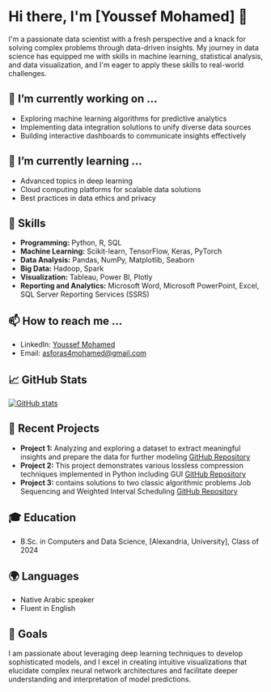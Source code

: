 # Hi there, I'm [Youssef Mohamed] 👋

I'm a passionate data scientist with a fresh perspective and a knack for solving complex problems through data-driven insights. My journey in data science has equipped me with skills in machine learning, statistical analysis, and data visualization, and I'm eager to apply these skills to real-world challenges.

## 🔭 I’m currently working on ...
- Exploring machine learning algorithms for predictive analytics
- Implementing data integration solutions to unify diverse data sources
- Building interactive dashboards to communicate insights effectively

## 🌱 I’m currently learning ...
- Advanced topics in deep learning
- Cloud computing platforms for scalable data solutions
- Best practices in data ethics and privacy

## 💼 Skills
- **Programming:** Python, R, SQL
- **Machine Learning:** Scikit-learn, TensorFlow, Keras, PyTorch
- **Data Analysis:** Pandas, NumPy, Matplotlib, Seaborn
- **Big Data:** Hadoop, Spark
- **Visualization:** Tableau, Power BI, Plotly
- **Reporting and Analytics:** Microsoft Word, Microsoft PowerPoint, Excel, SQL Server Reporting Services (SSRS)

## 📫 How to reach me ...
- LinkedIn: [Youssef Mohamed](https://www.linkedin.com/in/youssef-mohamed-135b84291/)
- Email: asforas4mohamed@gmail.com

## 📈 GitHub Stats
[![GitHub stats](https://github-readme-stats.vercel.app/api?username=youssef00mohamed&show_icons=true&theme=radical)](https://github.com/youssef00mohamed)

## 📝 Recent Projects
- **Project 1:** Analyzing and exploring a dataset to extract meaningful insights and prepare the data for further modeling [GitHub Repository](https://github.com/youssef00mohamed/Exploratory-Factor-Analysis-of-Survey-Data)
- **Project 2:** This project demonstrates various lossless compression techniques implemented in Python including GUI [GitHub Repository](https://github.com/youssef00mohamed/Lossless-Compression-Techniques)
- **Project 3:** contains solutions to two classic algorithmic problems Job Sequencing and Weighted Interval Scheduling [GitHub Repository](https://github.com/youssef00mohamed/Algorithm-Problems)

## 🎓 Education
- B.Sc. in Computers and Data Science, [Alexandria, University], Class of 2024

## 🌍 Languages
- Native Arabic speaker
- Fluent in English

## 🎯 Goals
I am passionate about leveraging deep learning techniques to develop sophisticated models, and I excel in creating intuitive visualizations that elucidate complex neural network architectures and facilitate deeper understanding and interpretation of model predictions.
